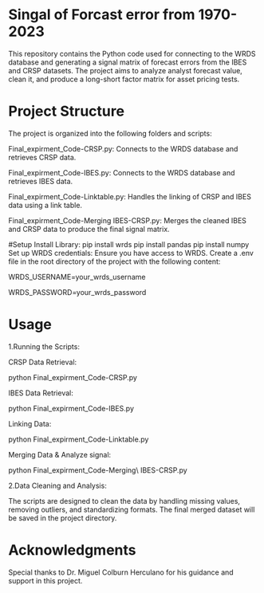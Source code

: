 # Singal of Forcast error from 1970-2023
This repository contains the Python code used for connecting to the WRDS database and generating a signal matrix of forecast errors from the IBES and CRSP datasets. The project aims to analyze analyst forecast value, clean it, and produce a long-short factor matrix for asset pricing tests.
# Project Structure
The project is organized into the following folders and scripts:

Final_expirment_Code-CRSP.py: Connects to the WRDS database and retrieves CRSP data.

Final_expirment_Code-IBES.py: Connects to the WRDS database and retrieves IBES data.

Final_expirment_Code-Linktable.py: Handles the linking of CRSP and IBES data using a link table.

Final_expirment_Code-Merging IBES-CRSP.py: Merges the cleaned IBES and CRSP data to produce the final signal matrix.

#Setup
Install Library:
pip install wrds
pip install pandas
pip install numpy
Set up WRDS credentials: Ensure you have access to WRDS. Create a .env file in the root directory of the project with the following content:

WRDS_USERNAME=your_wrds_username

WRDS_PASSWORD=your_wrds_password

# Usage
1.Running the Scripts:

CRSP Data Retrieval:

python Final_expirment_Code-CRSP.py

IBES Data Retrieval:

python Final_expirment_Code-IBES.py

Linking Data:

python Final_expirment_Code-Linktable.py

Merging Data & Analyze signal:

python Final_expirment_Code-Merging\ IBES-CRSP.py

2.Data Cleaning and Analysis:

The scripts are designed to clean the data by handling missing values, removing outliers, and standardizing formats. The final merged dataset will be saved in the project directory.
# Acknowledgments

Special thanks to Dr. Miguel Colburn Herculano for his guidance and support in this project.
